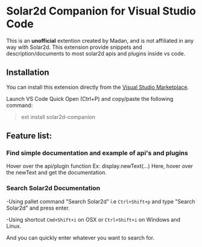 # Solar2d Companion for Visual Studio Code

This is an **unofficial** extention created by Madan, and is not affiliated in any way with Solar2d.
This extension provide snippets and description/documents to most solar2d apis and plugins inside vs code.

## Installation

You can install this extension directly from the [Visual Studio Marketplace](https://marketplace.visualstudio.com/items?itemName=m4adan.solar2d-companion).

Launch VS Code Quick Open (Ctrl+P) and copy/paste the following command:

> ext install solar2d-companion

## Feature list:

### Find simple documentation and example of api's and plugins

Hover over the api/plugin function Ex: display.newText(...) Here, hover over the newText and get the documentation.

### Search Solar2d Documentation

-Using pallet command "Search Solar2d" i.e `Ctrl+Shift+p` and type "Search Solar2d" and press enter.

-Using shortcut `Cmd+Shift+i` on OSX or `Ctrl+Shift+i` on Windows and Linux.

And you can quickly enter whatever you want to search for.
